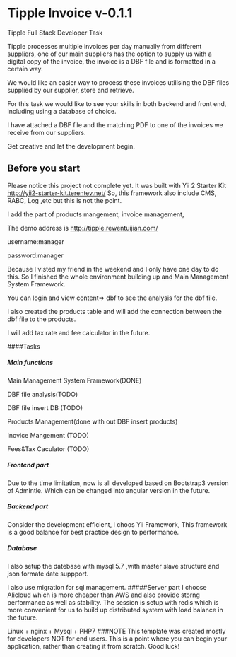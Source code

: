 # Tipple Invoice v-0.1.1 

<!-- BADGES/ -->

<!-- /BADGES -->

Tipple Full Stack Developer Task

Tipple processes multiple invoices per day manually from different suppliers, one of our main suppliers has the option to supply us with a digital copy of the invoice, the invoice is a DBF file and is formatted in a certain way.

We would like an easier way to process these invoices utilising the DBF files supplied by our supplier, store and retrieve. 

For this task we would like to see your skills in both backend and front end, including using a database of choice.

I have attached a DBF file and the matching PDF to one of the invoices we receive from our suppliers.

Get creative and let the development begin. 

## Before you start
Please notice this project not complete yet. It was built with Yii 2 Starter Kit
http://yii2-starter-kit.terentev.net/
So, this framework also include CMS, RABC, Log ,etc  but this is not the point.

I add the part of products mangement, invoice management, 

The demo address is 
http://tipple.rewentuijian.com/

username:manager

password:manager

Because I visted my friend in the weekend and I only have one day to do this.
So I finished the whole environment building up and Main Management System Framework.

You can login and view content=> dbf to see the analysis for the dbf file.

I also created the products table and will add the connection between the dbf file to the products.

I will add tax rate and fee calculator in the future.



####Tasks
##### Main functions
Main Management System Framework(DONE)

DBF file analysis(TODO)

DBF file insert DB (TODO)

Products Management(done with out DBF insert products)

Inovice Mangement (TODO)

Fees&Tax Caculator (TODO)

##### Frontend part
Due to the time limitation, now is all developed based on Bootstrap3 version of Admintle.
Which can be changed into angular version in the future.

##### Backend part
Consider the development efficient, I choos Yii Framework, This framework is a good balance for
best practice design to performance.

##### Database
I also setup the datebase with mysql 5.7 ,with master slave structure and json formate date suppport.

I also use migration for sql management.
#####Server part
I choose Alicloud which is more cheaper than AWS and also provide storng performance 
as well as stability.
The session is setup with redis which is
more convenient for us to build up distributed system with load balance in the future.

Linux + nginx + Mysql + PHP7 
###NOTE
This template was created mostly for developers NOT for end users.
This is a point where you can begin your application, rather than creating it from scratch.
Good luck!

